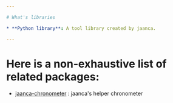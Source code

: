 ```yaml
---

# What's libraries

* **Python library**: A tool library created by jaanca.

---
```


# Here is a non-exhaustive list of related packages:

- [jaanca-chronometer](https://pypi.org/project/jaanca-chronometer/) : jaanca's helper chronometer